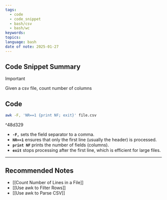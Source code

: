```yaml
---
tags:
  - code
  - code_snippet
  - bash/csv
  - bash/wc
keywords: 
topics: 
language: bash
date of note: 2025-01-27
---
```


## Code Snippet Summary

>[!important]
>Given a csv file, count number of columns


## Code

```bash
awk -F, 'NR==1 {print NF; exit}' file.csv
```

^48d329

- **`-F,`** sets the field separator to a comma.
- **`NR==1`** ensures that only the first line (usually the header) is processed.
- **`print NF`** prints the number of fields (columns).
- **`exit`** stops processing after the first line, which is efficient for large files.





-----------
##  Recommended Notes

- [[Count Number of Lines in a File]]
- [[Use awk to Filter Rows]]
- [[Use awk to Parse CSV]]